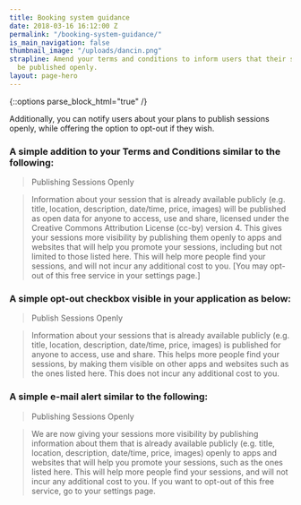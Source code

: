 ```yaml
---
title: Booking system guidance
date: 2018-03-16 16:12:00 Z
permalink: "/booking-system-guidance/"
is_main_navigation: false
thumbnail_image: "/uploads/dancin.png"
strapline: Amend your terms and conditions to inform users that their sessions will
  be published openly.
layout: page-hero
---
```


{::options parse_block_html="true" /}

<article>
<div class="one">
Additionally, you can notify users about your plans to publish sessions openly, while offering the option to opt-out if they wish.

### A simple addition to your Terms and Conditions similar to the following:

> Publishing Sessions Openly

> Information about your session that is already available publicly (e.g. title, location, description, date/time, price, images) will be published as open data for anyone to access, use and share, licensed under the Creative Commons Attribution License (cc-by) version 4. This gives your sessions more visibility by publishing them openly to apps and websites that will help you promote your sessions, including but not limited to those listed here. This will help more people find your sessions, and will not incur any additional cost to you. \[You may opt-out of this free service in your settings page.\]

### A simple opt-out checkbox visible in your application as below:

> Publish Sessions Openly

> Information about your sessions that is already available publicly (e.g. title, location, description, date/time, price, images) is published for anyone to access, use and share. This helps more people find your sessions, by making them visible on other apps and websites such as the ones listed here. This does not incur any additional cost to you.

### A simple e-mail alert similar to the following:

> Publishing Sessions Openly

> We are now giving your sessions more visibility by publishing information about them that is already available publicly (e.g. title, location, description, date/time, price, images) openly to apps and websites that will help you promote your sessions, such as the ones listed here. This will help more people find your sessions, and will not incur any additional cost to you. If you want to opt-out of this free service, go to your settings page.
</div>
</article>